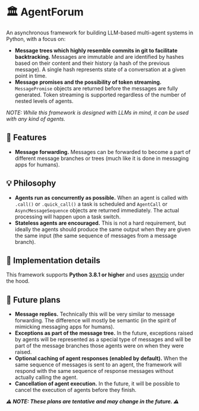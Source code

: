 # 🏛 AgentForum

An asynchronous framework for building LLM-based multi-agent systems in Python, with a focus on:

- **Message trees which highly resemble commits in git to facilitate backtracking.** Messages are immutable and are
  identified by hashes based on their content and their history (a hash of the previous message). A single hash
  represents state of a conversation at a given point in time.
- **Message promises and the possibility of token streaming.** `MessagePromise` objects are returned before the
  messages are fully generated. Token streaming is supported regardless of the number of nested levels of agents.

*NOTE: While this framework is designed with LLMs in mind, it can be used with any kind of agents.*

## 🧩 Features

- **Message forwarding.** Messages can be forwarded to become a part of different message branches or
  trees (much like it is done in messaging apps for humans).

## 💡 Philosophy

- **Agents run as concurrently as possible.** When an agent is called with `.call()` or `.quick_call()` a task is
  scheduled and `AgentCall` or `AsyncMessageSequence` objects are returned immediately. The actual processing will
  happen upon a task switch.
- **Stateless agents are encouraged.** This is not a hard requirement, but ideally the agents should produce the same
  output when they are given the same input (the same sequence of messages from a message branch).

## 🔧 Implementation details

This framework supports **Python 3.8.1 or higher** and uses [asyncio](https://docs.python.org/3/library/asyncio.html)
under the hood.

## 🌱 Future plans

- **Message replies.** Technically this will be very similar to message forwarding. The difference will mostly be
  semantic (in the spirit of mimicking messaging apps for humans).
- **Exceptions as part of the message tree.** In the future, exceptions raised by agents will be represented as a
  special type of messages and will be part of the message branches those agents were on when they were raised.
- **Optional caching of agent responses (enabled by default).** When the same sequence of messages is sent to an agent,
  the framework will respond with the same sequence of response messages without actually calling the agent.
- **Cancellation of agent execution.** In the future, it will be possible to cancel the execution of agents before
  they finish.

***⚠️ NOTE: These plans are tentative and may change in the future. ⚠️***

